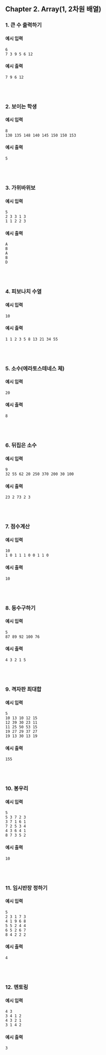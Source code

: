 ## Chapter 2. Array(1, 2차원 배열)

### 1. 큰 수 출력하기

#### 예시 입력
```
6
7 3 9 5 6 12
```

#### 예시 출력
```
7 9 6 12
```

<br/><br/>

### 2. 보이는 학생

#### 예시 입력
```
8
130 135 148 140 145 150 150 153
```

#### 예시 출력
```
5
```

<br/><br/>

### 3. 가위바위보

#### 예시 입력
```
5
2 3 3 1 3
1 1 2 2 3
```

#### 예시 출력
```
A
B
A
B
D
```

<br/><br/>

### 4. 피보나치 수열

#### 예시 입력
```
10
```

#### 예시 출력
```
1 1 2 3 5 8 13 21 34 55
```

<br/><br/>

### 5. 소수(에라토스테네스 체)

#### 예시 입력
```
20
```

#### 예시 출력
```
8
```

<br/><br/>

### 6. 뒤집은 소수

#### 예시 입력
```
9
32 55 62 20 250 370 200 30 100
```

#### 예시 출력
```
23 2 73 2 3
```

<br/><br/>

### 7. 점수계산

#### 예시 입력
```
10
1 0 1 1 1 0 0 1 1 0
```

#### 예시 출력
```
10
```

<br/><br/>

### 8. 등수구하기

#### 예시 입력
```
5
87 89 92 100 76
```

#### 예시 출력
```
4 3 2 1 5
```

<br/><br/>

### 9. 격자판 최대합

#### 예시 입력
```
5
10 13 10 12 15
12 39 30 23 11
11 25 50 53 15
19 27 29 37 27
19 13 30 13 19
```

#### 예시 출력
```
155
```

<br/><br/>

### 10. 봉우리

#### 예시 입력
```
5
5 3 7 2 3
3 7 1 6 1
7 2 5 3 4
4 3 6 4 1
8 7 3 5 2
```

#### 예시 출력
```
10
```

<br/><br/>

### 11. 임시반장 정하기

#### 예시 입력
```
5
2 3 1 7 3
4 1 9 6 8
5 5 2 4 4
6 5 2 6 7
8 4 2 2 2
```

#### 예시 출력
```
4
```

<br/><br/>

### 12. 멘토링

#### 예시 입력
```
4 3
3 4 1 2
4 3 2 1
3 1 4 2
```

#### 예시 출력
```
3
```
